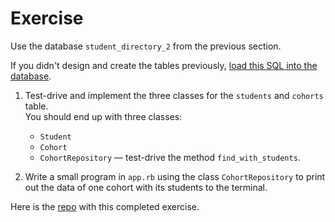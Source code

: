 # Exercise

Use the database `student_directory_2` from the previous section.

If you didn't design and create the tables previously, [load this SQL into the database](../resources/seeds/student_directory_2.sql).

1. Test-drive and implement the three classes for the `students` and `cohorts` table.   
  You should end up with three classes:
    * `Student`
    * `Cohort`
    * `CohortRepository` — test-drive the method `find_with_students`.

2. Write a small program in `app.rb` using the class `CohortRepository` to print out the data of one cohort with its students to the terminal.

Here is the [repo]() with this completed exercise.